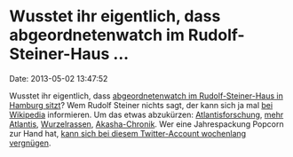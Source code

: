 Wusstet ihr eigentlich, dass abgeordnetenwatch im Rudolf-Steiner-Haus \...
==========================================================================

Date: 2013-05-02 13:47:52

Wusstet ihr eigentlich, dass [abgeordnetenwatch im Rudolf-Steiner-Haus
in Hamburg
sitzt](http://rudolf-steiner.blogspot.ch/2009/05/mehr-anthroposophie.html)?
Wem Rudolf Steiner nichts sagt, der kann sich ja mal
[bei](http://de.wikipedia.org/wiki/Rudolf_Steiner)
[Wikipedia](http://de.wikipedia.org/wiki/Anthroposophie) informieren. Um
das etwas abzukürzen:
[Atlantisforschung](http://wiki.atlantisforschung.de/index.php/Atlantis_-_nach_Rudolf_Steiner),
[mehr Atlantis](http://anthrowiki.at/Atlantis),
[Wurzelrassen](http://anthrowiki.at/Wurzelrassen),
[Akasha-Chronik](http://de.wikipedia.org/wiki/Akasha-Chronik). Wer eine
Jahrespackung Popcorn zur Hand hat, [kann sich bei diesem
Twitter-Account wochenlang
vergnügen](https://twitter.com/steinermeiner).
